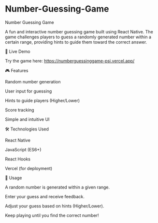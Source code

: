 # Number-Guessing-Game

Number Guessing Game

A fun and interactive number guessing game built using React Native. The game challenges players to guess a randomly generated number within a certain range, providing hints to guide them toward the correct answer.

🚀 Live Demo

Try the game here: https://numberguessinggame-psi.vercel.app/

🎮 Features

Random number generation

User input for guessing

Hints to guide players (Higher/Lower)

Score tracking

Simple and intuitive UI

🛠️ Technologies Used

React Native

JavaScript (ES6+)

React Hooks

Vercel (for deployment)

📌 Usage

A random number is generated within a given range.

Enter your guess and receive feedback.

Adjust your guess based on hints (Higher/Lower).

Keep playing until you find the correct number!


